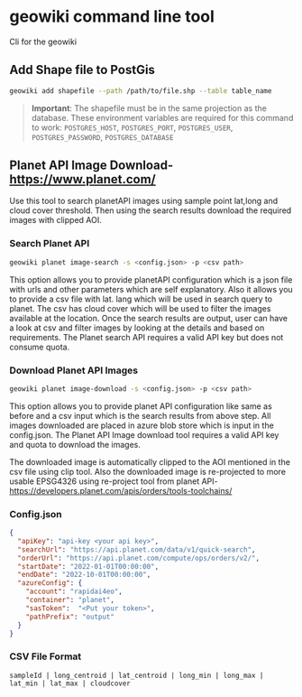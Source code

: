# geowiki command line tool

Cli for the geowiki

## Add Shape file to PostGis

```bash
geowiki add shapefile --path /path/to/file.shp --table table_name
```

> **Important**: The shapefile must be in the same projection as the database. These environment variables are required for this command to work: `POSTGRES_HOST`, `POSTGRES_PORT`, `POSTGRES_USER`, `POSTGRES_PASSWORD`, `POSTGRES_DATABASE`

## Planet API Image Download- <https://www.planet.com/>

Use this tool to search planetAPI images using sample point lat,long and cloud cover threshold. Then using the search results download the required images with clipped AOI.

### Search Planet API

```bash
geowiki planet image-search -s <config.json> -p <csv path> 
```

This option allows you to provide planetAPI configuration which is a json file with urls and other parameters which are self explanatory. Also it allows you to provide a csv file with lat. lang which will be used in search query to planet. The csv has cloud cover which will be used to filter the images available at the location. Once the search results are output, user can have a look at csv and filter images by looking at the details and based on requirements. The Planet search API requires a valid API key but does not consume quota.

### Download Planet API Images

```bash
geowiki planet image-download -s <config.json> -p <csv path> 
```

This option allows you to provide planet API configuration like same as before and a csv input which is the search results from above step. All images downloaded are placed in azure blob store which is input in the config.json. The Planet API Image download tool requires a valid API key and quota to download the images.

The downloaded image is automatically clipped to the AOI mentioned in the csv file using clip tool. Also the downloaded image is re-projected to more usable EPSG4326 using re-project tool from planet API- <https://developers.planet.com/apis/orders/tools-toolchains/>

### Config.json

```json
{
  "apiKey": "api-key <your api key>",
  "searchUrl": "https://api.planet.com/data/v1/quick-search",
  "orderUrl": "https://api.planet.com/compute/ops/orders/v2/",
  "startDate": "2022-01-01T00:00:00",
  "endDate": "2022-10-01T00:00:00",
  "azureConfig": {
    "account": "rapidai4eo",
    "container": "planet",
    "sasToken":  "<Put your token>",
    "pathPrefix": "output"
  }
}
```

### CSV File Format

```csv
sampleId | long_centroid | lat_centroid | long_min | long_max | lat_min | lat_max | cloudcover
```
